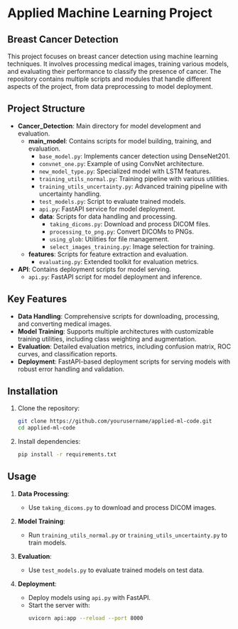 # Applied Machine Learning Project

## Breast Cancer Detection

This project focuses on breast cancer detection using machine learning techniques. It involves processing medical images, training various models, and evaluating their performance to classify the presence of cancer. The repository contains multiple scripts and modules that handle different aspects of the project, from data preprocessing to model deployment.

## Project Structure

- **Cancer_Detection**: Main directory for model development and evaluation.
  - **main_model**: Contains scripts for model building, training, and evaluation.
    - `base_model.py`: Implements cancer detection using DenseNet201.
    - `convnet_one.py`: Example of using ConvNet architecture.
    - `new_model_type.py`: Specialized model with LSTM features.
    - `training_utils_normal.py`: Training pipeline with various utilities.
    - `training_utils_uncertainty.py`: Advanced training pipeline with uncertainty handling.
    - `test_models.py`: Script to evaluate trained models.
    - `api.py`: FastAPI service for model deployment.
    - **data**: Scripts for data handling and processing.
      - `taking_dicoms.py`: Download and process DICOM files.
      - `processing_to_png.py`: Convert DICOMs to PNGs.
      - `using_glob`: Utilities for file management.
      - `select_images_training.py`: Image selection for training.
  - **features**: Scripts for feature extraction and evaluation.
    - `evaluating.py`: Extended toolkit for evaluation metrics.
- **API**: Contains deployment scripts for model serving.
  - `api.py`: FastAPI script for model deployment and inference.

## Key Features

- **Data Handling**: Comprehensive scripts for downloading, processing, and converting medical images.
- **Model Training**: Supports multiple architectures with customizable training utilities, including class weighting and augmentation.
- **Evaluation**: Detailed evaluation metrics, including confusion matrix, ROC curves, and classification reports.
- **Deployment**: FastAPI-based deployment scripts for serving models with robust error handling and validation.

## Installation

1. Clone the repository:
   ```sh
   git clone https://github.com/yourusername/applied-ml-code.git
   cd applied-ml-code
   ```

2. Install dependencies:
   ```sh
   pip install -r requirements.txt
   ```

## Usage

1. **Data Processing**:
   - Use `taking_dicoms.py` to download and process DICOM images.

2. **Model Training**:
   - Run `training_utils_normal.py` or `training_utils_uncertainty.py` to train models.

3. **Evaluation**:
   - Use `test_models.py` to evaluate trained models on test data.

4. **Deployment**:
   - Deploy models using `api.py` with FastAPI.
   - Start the server with:
     ```sh
     uvicorn api:app --reload --port 8000
     ```

